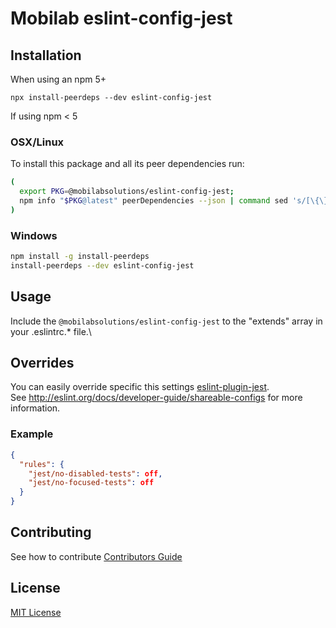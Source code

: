 # Mobilab eslint-config-jest

## Installation

When using an npm 5+

`npx install-peerdeps --dev eslint-config-jest`

If using npm < 5

### OSX/Linux

To install this package and all its peer dependencies run:

```bash
(
  export PKG=@mobilabsolutions/eslint-config-jest;
  npm info "$PKG@latest" peerDependencies --json | command sed 's/[\{\},]//g ; s/: /@/g' | xargs npm install --save-dev "$PKG@latest"
)
```

### Windows

```bash
npm install -g install-peerdeps
install-peerdeps --dev eslint-config-jest
```

## Usage

Include the `@mobilabsolutions/eslint-config-jest` to the "extends" array in your .eslintrc.\* file.\

## Overrides

You can easily override specific this settings [eslint-plugin-jest](https://github.com/jest-community/eslint-plugin-jest).\
See http://eslint.org/docs/developer-guide/shareable-configs for more information.

### Example

```json
{
  "rules": {
    "jest/no-disabled-tests": off,
    "jest/no-focused-tests": off
  }
}
```

## Contributing
See how to contribute [Contributors Guide](./../../CONTRIBUTING.md)

## License
[MIT License](./../../LICENSE.md)
